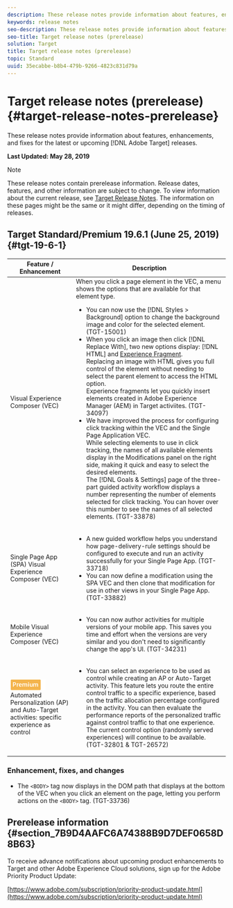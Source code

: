 ```yaml
---
description: These release notes provide information about features, enhancements, fixes, and known issues for the latest or upcoming Target releases.
keywords: release notes
seo-description: These release notes provide information about features, enhancements, fixes, and known issues for the latest or upcoming Adobe Target releases
seo-title: Target release notes (prerelease)
solution: Target
title: Target release notes (prerelease)
topic: Standard
uuid: 35ecabbe-b8b4-479b-9266-4823c831d79a
---
```


# Target release notes (prerelease){#target-release-notes-prerelease}

These release notes provide information about features, enhancements, and fixes for the latest or upcoming [!DNL Adobe Target] releases.

**Last Updated: May 28, 2019**

>[!NOTE]
>
>These release notes contain prerelease information. Release dates, features, and other information are subject to change. To view information about the current release, see [Target Release Notes](release-notes.md). The information on these pages might be the same or it might differ, depending on the timing of releases.

## Target Standard/Premium 19.6.1 (June 25, 2019) {#tgt-19-6-1}

|Feature / Enhancement|Description|
| --- | --- |
|Visual Experience Composer (VEC)|When you click a page element in the VEC, a menu shows the options that are available for that element type. <ul><li>You can now use the [!DNL Styles > Background] option to change the background image and color for the selected element. (TGT-15001)</li><li>When you click an image then click [!DNL Replace With], two new options display: [!DNL HTML] and [Experience Fragment](/help/c-experiences/c-manage-content/aem-experience-fragments.md).<br> Replacing an image with HTML gives you full control of the element without needing to select the parent element to access the HTML option.<br>Experience fragments let you quickly insert elements created in Adobe Experience Manager (AEM) in Target activiites. (TGT-34097)</li><li>We have improved the process for configuring click tracking within the VEC and the Single Page Application VEC.<br>While selecting elements to use in click tracking, the names of all available elements display in the Modifications panel on the right side, making it quick and easy to select the desired elements.<br>The [!DNL Goals & Settings] page of the three-part guided activity workflow displays a number representing the number of elements selected for click tracking. You can hover over this number to see the names of all selected elements. (TGT-33878) </li></ul>|
|Single Page App (SPA) Visual Experience Composer (VEC)|<ul><li>A new guided workflow helps you understand how page-delivery-rule settings should be configured to execute and run an activity successfully for your Single Page App. (TGT-33718)</li><li>You can now define a modification using the SPA VEC and then clone that modification for use in other views in your Single Page App. (TGT-33882)</li></ul>|
|Mobile Visual Experience Composer (VEC)|<ul><li>You can now author activities for multiple versions of your mobile app. This saves you time and effort when the versions are very similar and you don't need to significantly change the app's UI. (TGT-34231)</li></ul>|
|![Premium badge](/help/assets/premium.png)<br>Automated Personalization (AP) and Auto-Target activities: specific experience as control|<ul><li>You can select an experience to be used as control while creating an AP or Auto-Target activity. This feature lets you route the entire control traffic to a specific experience, based on the traffic allocation percentage configured in the activity. You can then evaluate the performance reports of the personalized traffic against control traffic to that one experience. The current control option (randomly served experiences) will continue to be available. (TGT-32801 & TGT-26572)</li></ul>|

### Enhancement, fixes, and changes

* The `<BODY>` tag now displays in the DOM path that displays at the bottom of the VEC when you click an element on the page, letting you perform actions on the `<BODY>` tag. (TGT-33736)

## Prerelease information {#section_7B9D4AAFC6A74388B9D7DEF0658D8B63}

To receive advance notifications about upcoming product enhancements to Target and other Adobe Experience Cloud solutions, sign up for the Adobe Priority Product Update:

[https://www.adobe.com/subscription/priority-product-update.html](https://www.adobe.com/subscription/priority-product-update.html) 
